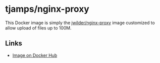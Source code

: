 # tjamps/nginx-proxy

This Docker image is simply the [jwilder/nginx-proxy](https://github.com/jwilder/nginx-proxy)
image customized to allow upload of files up to 100M.

## Links 

- [Image on Docker Hub](https://hub.docker.com/r/tjamps/nginx-proxy/)